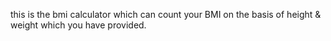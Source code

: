 this is the bmi calculator which can count your BMI on the basis of height & weight which you have provided.

